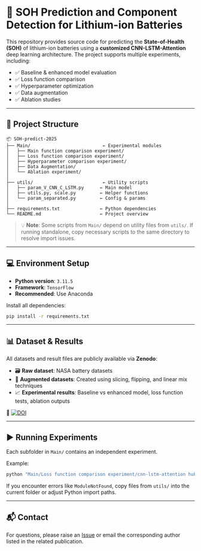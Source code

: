 # 🔋 SOH Prediction and Component Detection for Lithium-ion Batteries

This repository provides source code for predicting the **State-of-Health (SOH)** of lithium-ion batteries using a **customized CNN-LSTM-Attention** deep learning architecture. The project supports multiple experiments, including:

- ✅ Baseline & enhanced model evaluation  
- ✅ Loss function comparison  
- ✅ Hyperparameter optimization  
- ✅ Data augmentation  
- ✅ Ablation studies  

---

## 📁 Project Structure

```
📦 SOH-predict-2025  
├── Main/                           ← Experimental modules  
│   ├── Main function comparison experiment/  
│   ├── Loss function comparison experiment/  
│   ├── Hyperparameter comparison experiment/  
│   ├── Data Augmentation/  
│   └── Ablation experiment/  
│  
├── utils/                          ← Utility scripts  
│   ├── param_V_CNN_C_LSTM.py      ← Main model  
│   ├── utils.py, scale.py         ← Helper functions  
│   └── param_separated.py         ← Config & params  
│  
├── requirements.txt               ← Python dependencies  
└── README.md                      ← Project overview
```

> 💡 **Note**: Some scripts from `Main/` depend on utility files from `utils/`. If running standalone, copy necessary scripts to the same directory to resolve import issues.

---

## 💻 Environment Setup

- **Python version**: `3.11.5`  
- **Framework**: `TensorFlow`  
- **Recommended**: Use Anaconda

Install all dependencies:

```bash
pip install -r requirements.txt
```

---

## 📊 Dataset & Results

All datasets and result files are publicly available via **Zenodo**:

- 🗃 **Raw dataset**: NASA battery datasets  
- 🧪 **Augmented datasets**: Created using slicing, flipping, and linear mix techniques  
- 📈 **Experimental results**: Baseline vs enhanced model, loss function tests, ablation outputs  

📌 [![DOI](https://zenodo.org/badge/DOI/10.5281/zenodo.15239011.svg)](https://doi.org/10.5281/zenodo.15239011)

---

## ▶️ Running Experiments

Each subfolder in `Main/` contains an independent experiment.

Example:

```bash
python "Main/Loss function comparison experiment/cnn-lstm-attention huber_loss.py"
```

If you encounter errors like `ModuleNotFound`, copy files from `utils/` into the current folder or adjust Python import paths.

---

## 📬 Contact

For questions, please raise an [Issue](https://github.com/Benmoshangsang/SOH-predict/issues) or email the corresponding author listed in the related publication.
